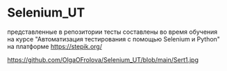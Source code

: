 # Selenium_UT
представленные в репозитории тесты составлены во время обучения на курсе "Автоматизация тестирования с помощью Selenium и Python" на платформе https://stepik.org/

https://github.com/OlgaOFrolova/Selenium_UT/blob/main/Sert1.jpg
